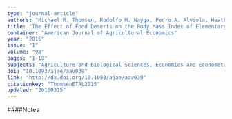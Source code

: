 ```yaml
---
type: "journal-article"
authors: "Michael R. Thomsen, Rodolfo M. Nayga, Pedro A. Alviola, Heather L. Rouse"
title: "The Effect of Food Deserts on the Body Mass Index of Elementary Schoolchildren"
container: "American Journal of Agricultural Economics"
year: "2015"
issue: "1"
volume: "98"
pages: "1-18"
subjects: "Agriculture and Biological Sciences, Economics and Econometrics"
doi: "10.1093/ajae/aav039"
link: "http://dx.doi.org/10.1093/ajae/aav039"
citationkey: "ThomsenETAL2015"
updated: "20160315"
---
```


####Notes
